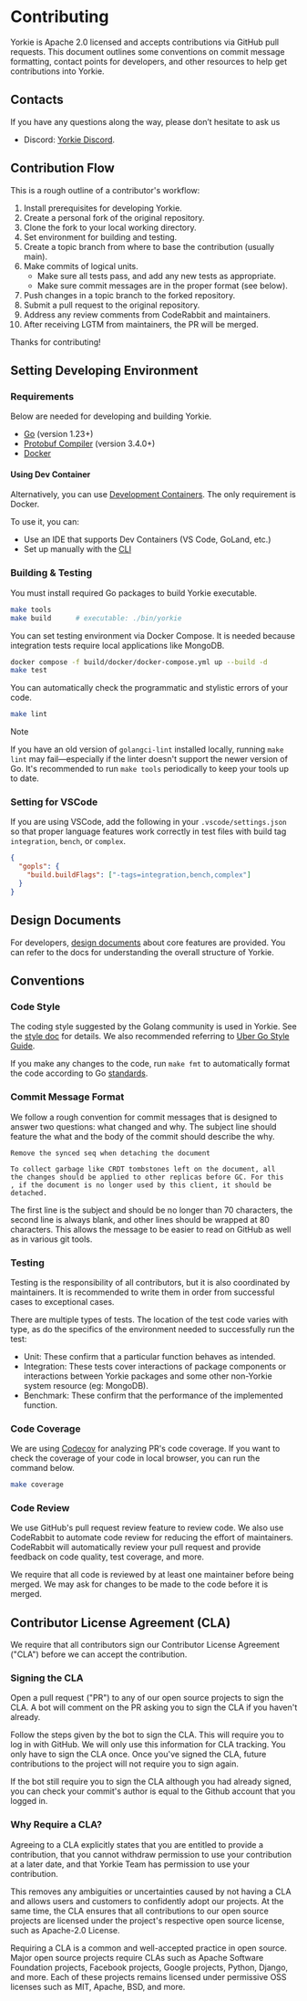 # Contributing

Yorkie is Apache 2.0 licensed and accepts contributions via GitHub pull requests. This document outlines some conventions on commit message formatting, contact points for developers, and other resources to help get contributions into Yorkie.

## Contacts

If you have any questions along the way, please don’t hesitate to ask us

- Discord: [Yorkie Discord](https://discord.com/invite/MVEAwz9sBy).

## Contribution Flow

This is a rough outline of a contributor's workflow:

1. Install prerequisites for developing Yorkie.
2. Create a personal fork of the original repository.
3. Clone the fork to your local working directory.
4. Set environment for building and testing.
5. Create a topic branch from where to base the contribution (usually main).
6. Make commits of logical units.
   - Make sure all tests pass, and add any new tests as appropriate.
   - Make sure commit messages are in the proper format (see below).
7. Push changes in a topic branch to the forked repository.
8. Submit a pull request to the original repository.
9. Address any review comments from CodeRabbit and maintainers.
10. After receiving LGTM from maintainers, the PR will be merged.

Thanks for contributing!

## Setting Developing Environment

### Requirements

Below are needed for developing and building Yorkie.

- [Go](https://golang.org) (version 1.23+)
- [Protobuf Compiler](https://github.com/protocolbuffers/protobuf/releases) (version 3.4.0+)
- [Docker](https://www.docker.com/)

#### Using Dev Container
Alternatively, you can use [Development Containers](https://containers.dev/). The only requirement is Docker.

To use it, you can:

- Use an IDE that supports Dev Containers (VS Code, GoLand, etc.)
- Set up manually with the [CLI](https://github.com/devcontainers/cli)

### Building & Testing

You must install required Go packages to build Yorkie executable.

```sh
make tools
make build		# executable: ./bin/yorkie
```

You can set testing environment via Docker Compose. It is needed because integration tests require local applications like MongoDB.

```sh
docker compose -f build/docker/docker-compose.yml up --build -d
make test
```

You can automatically check the programmatic and stylistic errors of your code.

```sh
make lint
```

> [!NOTE]  
> If you have an old version of `golangci-lint` installed locally, running `make lint` may fail—especially if the linter doesn't support the newer version of Go. It's recommended to run `make tools` periodically to keep your tools up to date.

### Setting for VSCode
If you are using VSCode, add the following in your `.vscode/settings.json` so that proper language features work correctly in test files
with build tag `integration`, `bench`, or `complex`.
```json
{
  "gopls": {
    "build.buildFlags": ["-tags=integration,bench,complex"]
  }
}
```

## Design Documents

For developers, [design documents](design/README.md) about core features are provided. You can refer to the docs for understanding the overall structure of Yorkie.

## Conventions

### Code Style

The coding style suggested by the Golang community is used in Yorkie. See the [style doc](https://github.com/golang/go/wiki/CodeReviewComments) for details. We also recommended referring to [Uber Go Style Guide](https://github.com/uber-go/guide/blob/master/style.md).

If you make any changes to the code, run `make fmt` to automatically format the code according to Go [standards](https://golang.org/doc/effective_go.html#formatting).

### Commit Message Format

We follow a rough convention for commit messages that is designed to answer two questions: what changed and why. The subject line should feature the what and the body of the commit should describe the why.

```
Remove the synced seq when detaching the document

To collect garbage like CRDT tombstones left on the document, all
the changes should be applied to other replicas before GC. For this
, if the document is no longer used by this client, it should be
detached.
```

The first line is the subject and should be no longer than 70 characters, the second line is always blank, and other lines should be wrapped at 80 characters. This allows the message to be easier to read on GitHub as well as in various git tools.

### Testing

Testing is the responsibility of all contributors, but it is also coordinated by maintainers. It is recommended to write them in order from successful cases to exceptional cases.

There are multiple types of tests. The location of the test code varies with type, as do the specifics of the environment needed to successfully run the test:

- Unit: These confirm that a particular function behaves as intended.
- Integration: These tests cover interactions of package components or interactions between Yorkie packages and some other non-Yorkie system resource (eg: MongoDB).
- Benchmark: These confirm that the performance of the implemented function.

### Code Coverage

We are using [Codecov](https://about.codecov.io) for analyzing PR's code coverage. If you want to check the coverage of your code in local browser, you can run the command below.

```sh
make coverage
```

### Code Review

We use GitHub's pull request review feature to review code. We also use CodeRabbit to automate code review for reducing the effort of maintainers. CodeRabbit will automatically review your pull request and provide feedback on code quality, test coverage, and more.

We require that all code is reviewed by at least one maintainer before being merged. We may ask for changes to be made to the code before it is merged.

## Contributor License Agreement (CLA)

We require that all contributors sign our Contributor License Agreement ("CLA") before we can accept the contribution.

### Signing the CLA

Open a pull request ("PR") to any of our open source projects to sign the CLA. A bot will comment on the PR asking you to sign the CLA if you haven't already.

Follow the steps given by the bot to sign the CLA. This will require you to log in with GitHub. We will only use this information for CLA tracking. You only have to sign the CLA once. Once you've signed the CLA, future contributions to the project will not require you to sign again.

If the bot still require you to sign the CLA although you had already signed, you can check your commit's author is equal to the Github account that you logged in.

### Why Require a CLA?

Agreeing to a CLA explicitly states that you are entitled to provide a contribution, that you cannot withdraw permission to use your contribution at a later date, and that Yorkie Team has permission to use your contribution.

This removes any ambiguities or uncertainties caused by not having a CLA and allows users and customers to confidently adopt our projects. At the same time, the CLA ensures that all contributions to our open source projects are licensed under the project's respective open source license, such as Apache-2.0 License.

Requiring a CLA is a common and well-accepted practice in open source. Major open source projects require CLAs such as Apache Software Foundation projects, Facebook projects, Google projects, Python, Django, and more. Each of these projects remains licensed under permissive OSS licenses such as MIT, Apache, BSD, and more.
